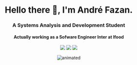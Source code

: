 <h1 align="center" font-size:"30px">
           Hello there 👋, I'm André Fazan.         
</h1>

<h3 align="center">
          A Systems Analysis and Development Student 
</h3>
<h4 align="center">
                     Actually working as a Sofware Engineer Inter at Ifood
</h4>





<div align="center">
          <a href="https://github.com/andrefazan" alt="Github_contact" target="_blank"><img src="https://camo.githubusercontent.com/d31ee3d13e4663ddb1118ff97f2a5c9693f2bab26c52100c50c0ea6fa19a5b1d/68747470733a2f2f696d672e736869656c64732e696f2f62616467652f4769744875622d2d3030303f7374796c653d736f6369616c266c6f676f3d476974687562266c6f676f436f6c6f723d626c61636b266c696e6b3d68747470733a2f2f6769746875622e636f6d2f77616c6166693032"></a>
          <a href="mailto:andrelucas_andradefazan@hotmail.com>" alt="send_email_contact" target="_blank"><img src="https://camo.githubusercontent.com/55b245b5156bce60a310d01192ad22c759990deefbb5787939f824c0bba46984/68747470733a2f2f696d672e736869656c64732e696f2f62616467652f656d61696c2d2d3030303f7374796c653d736f6369616c266c6f676f3d6d6963726f736f66742d6f75746c6f6f6b266c6f676f436f6c6f723d303037386434266c696e6b3d6d61696c746f3a77616c61666966383140676d61696c2e636f6d"></a>
          <a href="https://www.linkedin.com/in/andra-fazan-2a4a60b0/" alt="access_linkedin_contact" target="_blank"><img src="https://camo.githubusercontent.com/7214802ffbcef335a633bd6a0487032b94a1e0c738a9cd2fb8ff6e6bfb2fab02/68747470733a2f2f696d672e736869656c64732e696f2f62616467652f4c696e6b6564496e2d2d3030303f7374796c653d736f6369616c266c6f676f3d4c696e6b6564696e266c6f676f436f6c6f723d303037374235266c696e6b3d68747470733a2f2f7777772e6c696e6b6564696e2e636f6d2f696e2f77616c6166692d66657272656972612f"></a>
</div>

<p align="center">
  <img src="https://user-images.githubusercontent.com/75899235/140680350-da7917ce-d085-487e-bff0-a3e32b32cb63.gif" alt="animated" />
</p>

